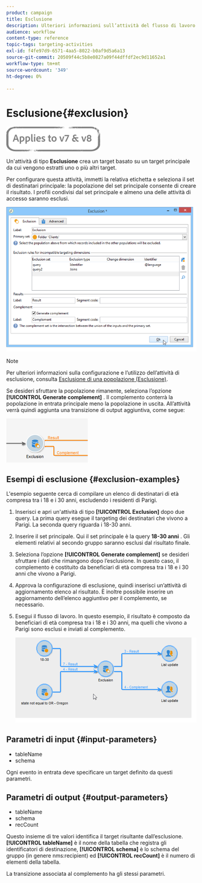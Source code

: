 ```yaml
---
product: campaign
title: Esclusione
description: Ulteriori informazioni sull’attività del flusso di lavoro Esclusione
audience: workflow
content-type: reference
topic-tags: targeting-activities
exl-id: f4fe97d9-6571-4aa5-8022-b0af9d5a6a13
source-git-commit: 20509f44c5b8e0827a09f44dffdf2ec9d11652a1
workflow-type: tm+mt
source-wordcount: '349'
ht-degree: 0%

---
```


# Esclusione{#exclusion}

![](../../assets/common.svg)

Un&#39;attività di tipo **Esclusione** crea un target basato su un target principale da cui vengono estratti uno o più altri target.

Per configurare questa attività, immetti la relativa etichetta e seleziona il set di destinatari principale: la popolazione del set principale consente di creare il risultato. I profili condivisi dal set principale e almeno una delle attività di accesso saranno esclusi.

![](assets/s_user_segmentation_exclu.png)

>[!NOTE]
>
>Per ulteriori informazioni sulla configurazione e l’utilizzo dell’attività di esclusione, consulta [Esclusione di una popolazione (Esclusione)](targeting-data.md#excluding-a-population--exclusion-).

Se desideri sfruttare la popolazione rimanente, seleziona l’opzione **[!UICONTROL Generate complement]** . Il complemento conterrà la popolazione in entrata principale meno la popolazione in uscita. All’attività verrà quindi aggiunta una transizione di output aggiuntiva, come segue:

![](assets/s_user_segmentation_exclu_compl.png)

## Esempi di esclusione {#exclusion-examples}

L&#39;esempio seguente cerca di compilare un elenco di destinatari di età compresa tra i 18 e i 30 anni, escludendo i residenti di Parigi.

1. Inserisci e apri un&#39;attività di tipo **[!UICONTROL Exclusion]** dopo due query. La prima query esegue il targeting dei destinatari che vivono a Parigi. La seconda query riguarda i 18-30 anni.
1. Inserire il set principale. Qui il set principale è la query **18-30 anni** . Gli elementi relativi al secondo gruppo saranno esclusi dal risultato finale.
1. Seleziona l’opzione **[!UICONTROL Generate complement]** se desideri sfruttare i dati che rimangono dopo l’esclusione. In questo caso, il complemento è costituito da beneficiari di età compresa tra i 18 e i 30 anni che vivono a Parigi.
1. Approva la configurazione di esclusione, quindi inserisci un’attività di aggiornamento elenco al risultato. È inoltre possibile inserire un aggiornamento dell’elenco aggiuntivo per il complemento, se necessario.
1. Esegui il flusso di lavoro. In questo esempio, il risultato è composto da beneficiari di età compresa tra i 18 e i 30 anni, ma quelli che vivono a Parigi sono esclusi e inviati al complemento.

   ![](assets/exclusion_example.png)

## Parametri di input {#input-parameters}

* tableName
* schema

Ogni evento in entrata deve specificare un target definito da questi parametri.

## Parametri di output {#output-parameters}

* tableName
* schema
* recCount

Questo insieme di tre valori identifica il target risultante dall’esclusione. **[!UICONTROL tableName]** è il nome della tabella che registra gli identificatori di destinazione,  **[!UICONTROL schema]** è lo schema del gruppo (in genere nms:recipient) ed  **[!UICONTROL recCount]** è il numero di elementi della tabella.

La transizione associata al complemento ha gli stessi parametri.
